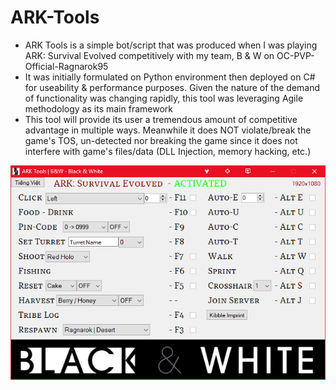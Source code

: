 # ARK-Tools

* ARK Tools is a simple bot/script that was produced when I was playing ARK: Survival Evolved competitively with my team, B & W on OC-PVP-Official-Ragnarok95
* It was initially formulated on Python environment then deployed on C# for useability & performance purposes. Given the nature of the demand of functionality was changing rapidly, this tool was leveraging Agile methodology as its main framework
* This tool will provide its user a tremendous amount of competitive advantage in multiple ways. Meanwhile it does NOT violate/break the game's TOS, un-detected nor breaking the game since it does not interfere with game's files/data (DLL Injection, memory hacking, etc.)

![Screenshot](/Screenshot/ARK_Bot.png)

